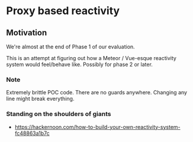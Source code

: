 # Proxy based reactivity

## Motivation

We're almost at the end of Phase 1 of our evaluation.

This is an attempt at figuring out how a Meteor / Vue-esque reactivity system would feel/behave like. Possibly for phase 2 or later.

### Note

Extremely brittle POC code. There are no guards anywhere. Changing any line might break everything.

### Standing on the shoulders of giants

- https://hackernoon.com/how-to-build-your-own-reactivity-system-fc48863a1b7c

